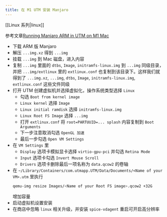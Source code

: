 ```yaml
---
title: 在 M1 UTM 安装 Manjaro
---
```


[[Linux 系列|linux]]

参考文章[Running Manjaro ARM in UTM on M1 Mac](https://www.appelgriebsch.org/005-utm/)

* 下载 ARM 版 Manjaro
* 解压 `...img.xz` 得到 `...img` 
* 挂载 `...img` 到 Mac 磁盘，进入内容
* 复制 `...img` 里面的 `dtbs`, `Image`, `initramfs-linux.img` 到 `...img`
  同级目录，并把 `...img/extlinux` 里的 `extlinux.conf`
  也复制到该目录下。这样我们就得到了 `...img.xz`, `...img`, `dtbs`, `Image`,
  `initramfs-linux.img`, `extlinux.conf` 这些文件同级
* 打开 UTM 创建虚拟机并选择虚拟化，操作系统类型选择 `Linux` 
    * 勾选 `Boot from kernel image`
    * `Linux kernel` 选择 `Image`
    * `Linux initial ramdisk` 选择 `initramfs-linux.img`
    * `Linux Root FS Image` 选择 `...img`
    * 打开 `extlinux.conf` 将 `root=PARTUUID=... splash` 内容复制到 `Boot
      Arguments`
    * 下一步注意取消勾选 `OpenGL 加速`
    * 最后一步勾选 `Open VM Settings`
* 在 `VM Settings` 里
    * `Display` 选项卡模拟显卡选择 `virtio-gpu-pci` 并勾选 `Retina Mode`
    * `Input` 选项卡勾选 `Invert Mouse Scroll`
    * `Drivers` 选项卡删除最后一项名称为 `data.qcow2` 的卷轴
* 在 `~/Library/Containers/com.utmapp.UTM/Data/Documents/<Name of your VM>.utm`
  里执行
  ``````bash
  qemu-img resize Images/<Name of your Root FS image>.qcow2 +32G
  ``````
  增加容量
* 启动虚拟机设置安装
* 在商店中忽略 `linux` 相关升级，并安装 `spice-vdagent`  重启可开启高分辨率
